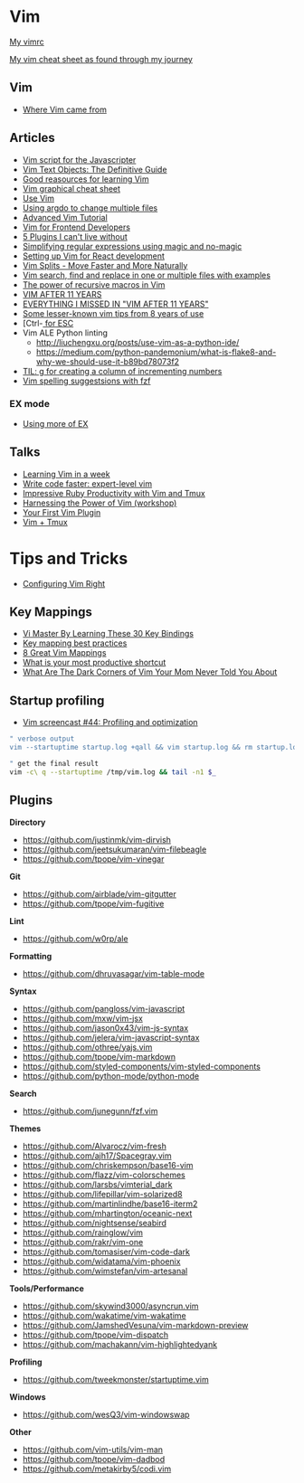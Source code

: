 # Vim

[My vimrc](https://github.com/billyxs/.vim/blob/master/vimrc)

[My vim cheat sheet as found through my journey](https://github.com/billyxs/notes.md/blob/master/vim/CHEAT_SHEET.md)

## Vim
- [Where Vim came from](https://twobithistory.org/2018/08/05/where-vim-came-from.html) 

## Articles

- [Vim script for the Javascripter](https://w0rp.com/blog/post/vim-script-for-the-javascripter/)
- [Vim Text Objects: The Definitive Guide](https://blog.carbonfive.com/2011/10/17/vim-text-objects-the-definitive-guide/)
- [Good reasources for learning Vim](https://www.quora.com/What-are-some-good-resources-for-learning-Vim)
- [Vim graphical cheat sheet](http://www.viemu.com/vi-vim-cheat-sheet.gif)
- [Use Vim](https://antjanus.com/blog/thoughts-and-opinions/use-vim/)
- [Using argdo to change multiple files](http://vimcasts.org/episodes/using-argdo-to-change-multiple-files/)
- [Advanced Vim Tutorial](http://tebrik.kampanya.org.tr/Linux/Books/advanced_vim_tutorial.pdf)
- [Vim for Frontend Developers](https://speakerdeck.com/csswizardry/vim-for-front-end-developers)
- [5 Plugins I can't live without](https://hackernoon.com/5-vim-plugins-i-cant-live-without-for-javascript-development-f7e98f98e8d5)
- [Simplifying regular expressions using magic and no-magic](http://vim.wikia.com/wiki/Simplifying_regular_expressions_using_magic_and_no-magic)
- [Setting up Vim for React development](https://drivy.engineering/setting-up-vim-for-react/)
- [Vim Splits - Move Faster and More Naturally](https://robots.thoughtbot.com/vim-splits-move-faster-and-more-naturally)
- [Vim search, find and replace in one or multiple files with examples](http://web-techno.net/vim-search/)
- [The power of recursive macros in Vim](https://jovicailic.org/2018/06/recursive-macros-in-vim/)
- [VIM AFTER 11 YEARS](https://statico.github.io/vim.html)
- [EVERYTHING I MISSED IN "VIM AFTER 11 YEARS"](https://statico.github.io/vim2.html)
- [Some lesser-known vim tips from 8 years of use](https://tomjwatson.com/blog/vim-tips/)
- [Ctrl-[ for ESC](https://www.reddit.com/r/vim/comments/94ao9t/mrw_i_discovered_you_can_use_ctrl_instead_of_esc/)
- Vim ALE Python linting
  - http://liuchengxu.org/posts/use-vim-as-a-python-ide/
  - https://medium.com/python-pandemonium/what-is-flake8-and-why-we-should-use-it-b89bd78073f2
- [TIL: g<C-a> for creating a column of incrementing numbers](https://www.reddit.com/r/vim/comments/a1lvb1/til_gca_for_creating_a_column_of_incrementing/)
- [Vim spelling suggestsions with fzf](https://dev.to/coreyja/vim-spelling-suggestions-with-fzf-1ccc)

### EX mode
- [Using more of EX](https://sanctum.geek.nz/arabesque/using-more-of-ex/) 


## Talks

- [Learning Vim in a week](https://www.youtube.com/watch?v=_NUO4JEtkDw)
- [Write code faster: expert-level vim](http://youtu.be/SkdrYWhh-8s)
- [Impressive Ruby Productivity with Vim and Tmux](http://youtu.be/9jzWDr24UHQ)
- [Harnessing the Power of Vim (workshop)](https://teamtreehouse.com/library/harnessing-the-power-of-vim)
- [Your First Vim Plugin](https://youtu.be/lwD8G1P52Sk)
- [Vim + Tmux](https://youtu.be/5r6yzFEXajQ)

# Tips and Tricks

- [Configuring Vim Right](http://items.sjbach.com/319/configuring-vim-right)


## Key Mappings

- [Vi Master By Learning These 30 Key Bindings](https://www.howtogeek.com/115051/become-a-vi-master-by-learning-these-30-key-bindings/)
- [Key mapping best practices](https://vi.stackexchange.com/questions/6916/key-mapping-best-practices)
- [8 Great Vim Mappings](https://hashrocket.com/blog/posts/8-great-vim-mappings)
- [What is your most productive shortcut](https://stackoverflow.com/questions/1218390/what-is-your-most-productive-shortcut-with-vim)
- [What Are The Dark Corners of Vim Your Mom Never Told You About](https://stackoverflow.com/questions/726894/what-are-the-dark-corners-of-vim-your-mom-never-told-you-about)


## Startup profiling

- [Vim screencast #44: Profiling and optimization](https://www.youtube.com/watch?v=wQ9uB8I0cCg)

```bash
" verbose output
vim --startuptime startup.log +qall && vim startup.log && rm startup.log

" get the final result
vim -c\ q --startuptime /tmp/vim.log && tail -n1 $_
```

## Plugins

**Directory**

- https://github.com/justinmk/vim-dirvish
- https://github.com/jeetsukumaran/vim-filebeagle
- https://github.com/tpope/vim-vinegar


**Git**

- https://github.com/airblade/vim-gitgutter
- https://github.com/tpope/vim-fugitive


**Lint**

- https://github.com/w0rp/ale

**Formatting**

- https://github.com/dhruvasagar/vim-table-mode


**Syntax**

- https://github.com/pangloss/vim-javascript
- https://github.com/mxw/vim-jsx
- https://github.com/jason0x43/vim-js-syntax
- https://github.com/jelera/vim-javascript-syntax
- https://github.com/othree/yajs.vim
- https://github.com/tpope/vim-markdown
- https://github.com/styled-components/vim-styled-components
- https://github.com/python-mode/python-mode


**Search**

- https://github.com/junegunn/fzf.vim


**Themes**

- https://github.com/Alvarocz/vim-fresh
- https://github.com/ajh17/Spacegray.vim
- https://github.com/chriskempson/base16-vim
- https://github.com/flazz/vim-colorschemes
- https://github.com/larsbs/vimterial_dark
- https://github.com/lifepillar/vim-solarized8
- https://github.com/martinlindhe/base16-iterm2
- https://github.com/mhartington/oceanic-next
- https://github.com/nightsense/seabird
- https://github.com/rainglow/vim
- https://github.com/rakr/vim-one
- https://github.com/tomasiser/vim-code-dark
- https://github.com/widatama/vim-phoenix
- https://github.com/wimstefan/vim-artesanal


**Tools/Performance**

- https://github.com/skywind3000/asyncrun.vim
- https://github.com/wakatime/vim-wakatime
- https://github.com/JamshedVesuna/vim-markdown-preview
- https://github.com/tpope/vim-dispatch
- https://github.com/machakann/vim-highlightedyank


**Profiling**

- https://github.com/tweekmonster/startuptime.vim


**Windows**

- https://github.com/wesQ3/vim-windowswap

**Other**

- https://github.com/vim-utils/vim-man
- https://github.com/tpope/vim-dadbod
- https://github.com/metakirby5/codi.vim
